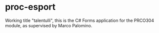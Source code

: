 # proc-esport

Working title "talentulli", this is the C# Forms application for the PRCO304 module, as supervised by Marco Palomino.
